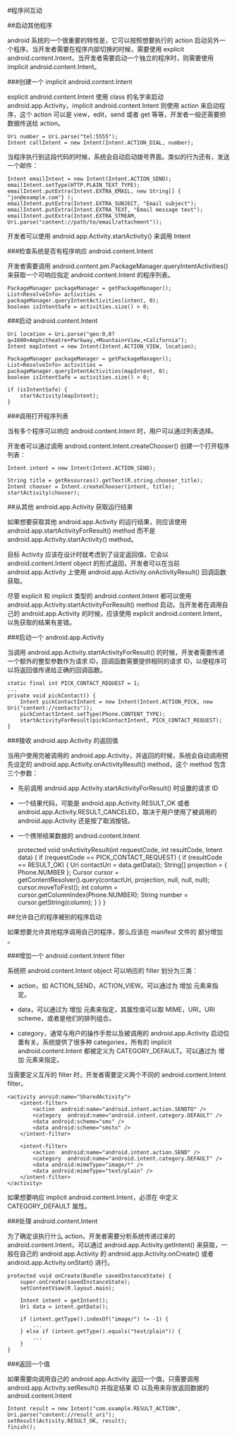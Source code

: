 #程序间互动

##启动其他程序

android 系统的一个很重要的特性是，它可以按照想要执行的 action 启动另外一个程序。当开发者需要在程序内部切换的时候，需要使用 explicit android.content.Intent，当开发者需要启动一个独立的程序时，则需要使用 implicit android.content.Intent。

###创建一个 implicit android.content.Intent

explicit android.content.Intent 使用 class 的名字来启动 android.app.Activity，implicit android.content.Intent 则使用 action 来启动程序，这个 action 可以是 view，edit，send 或者 get 等等，开发者一般还需要把数据传送给 action。

	Uri number = Uri.parse("tel:5555");
	Intent callIntent = new Intent(Intent.ACTION_DIAL, number);

当程序执行到这段代码的时候，系统会自动启动拨号界面。类似的行为还有，发送一个邮件：

	Intent emailIntent = new Intent(Intent.ACTION_SEND);
	emailIntent.setType(HTTP.PLAIN_TEXT_TYPE);
	emailIntent.putExtra(Intent.EXTRA_EMAIL, new String[] { "jon@example.com"} );
	emailIntent.putExtra(Intent.EXTRA_SUBJECT, "Email subject");
	emailIntent.putExtra(Intent.EXTRA_TEXT, "Email message text");
	emailIntent.putExtra(Intent.EXTRA_STREAM, Uri.parse("content://path/to/email/attachment"));

开发者可以使用 android.app.Activity.startActivity() 来调用 Intent

###检查系统是否有程序响应 android.content.Intent

开发者需要调用 android.content.pm.PackageManager.queryIntentActivities() 来获取一个可响应指定 android.content.Intent 的程序列表。

	PackageManager packageManager = getPackageManager();
	List<ResolveInfo> activities = packageManager.queryIntentActivities(intent, 0);
	boolean isIntentSafe = activities.size() > 0;

###启动 android.content.Intent

	Uri location = Uri.parse("geo:0,0?q=1600+Amphitheatre+Parkway,+Mountain+View,+California");
	Intent mapIntent = new Intent(Intent.ACTION_VIEW, location);

	PackageManager packageManager = getPackageManager();
	List<ResolveInfo> activities = packageManager.queryIntentActivities(mapIntent, 0);
	boolean isIntentSafe = activities.size() > 0;

	if (isIntentSafe) {
		startActivity(mapIntent);
	}

###调用打开程序列表

当有多个程序可以响应 android.content.Intent 时，用户可以通过列表选择。

开发者可以通过调用 android.content.Intent.createChooser() 创建一个打开程序列表：

	Intent intent =	new Intent(Intent.ACTION_SEND);

	String title = getResources().getText(R.string.chooser_title);
	Intent chooser = Intent.createChooser(intent, title);
	startActivity(chooser);

##从其他 android.app.Activity 获取运行结果

如果想要获取其他 android.app.Activity 的运行结果，则应该使用 android.app.startActivityForResult() method 而不是 android.app.Activity.startActivity() method。

目标 Activity 应该在设计时就考虑到了设定返回值，它会以 android.content.Intent object 的形式返回，开发者可以在当前 android.app.Activity 上使用 android.app.Activity.onActivityResult() 回调函数获取。

尽管 explicit 和 implicit 类型的 android.content.Intent 都可以使用 android.app.Activity.startActivityForResult() method 启动，当开发者在调用自己的 android.app.Activity 的时候，应该使用 explicit android.content.Intent，以免获取的结果有差错。

###启动一个 android.app.Activity

当调用 android.app.Activity.startActivityForResult() 的时候，开发者需要传递一个额外的整型参数作为请求 ID，回调函数需要提供相同的请求 ID，以便程序可以将返回值传递给正确的回调函数。

	static final int PICK_CONTACT_REQUEST = 1;
	...
	private void pickContact() {
		Intent pickContactIntent = new Intent(Intent.ACTION_PICK, new Uri("content://contacts"));
		pickContactIntent.setType(Phone.CONTENT_TYPE);
		startActivityForResult(pickContactIntent, PICK_CONTACT_REQUEST);
	}

###接收 android.app.Activity 的返回值

当用户使用完被调用的 android.app.Activity，并返回的时候，系统会自动调用预先设定的 android.app.Activity.onActivityResult() method，这个 method 包含三个参数：

- 先前调用 android.app.Activity.startActivityForResult() 时设置的请求 ID
- 一个结果代码，可能是 android.app.Activity.RESULT\_OK 或者 android.app.Activity.RESULT\_CANCELED，取决于用户使用了被调用的 android.app.Activity 还是按了取消按钮。
- 一个携带结果数据的 android.content.Intent

	protected void onActivityResult(int requestCode, int resultCode, Intent data) {
		if (requestCode == PICK_CONTACT_REQUEST) {
			if (resultCode == RESULT_OK) {
				Uri contactUri = data.getData();
				String[] projection = { Phone.NUMBER };
				Cursor cursor = getContentResolver().query(contactUri, projection, null, null, null);
				cursor.moveToFirst();
				int column = cursor.getColumnIndex(Phone.NUMBER);
				String number = cursor.getString(column);
			}
		}
	}

##允许自己的程序被别的程序启动

如果想要允许其他程序调用自己的程序，那么应该在 manifest 文件的 <activity> 部分增加 <intent-filter> 。

###增加一个 android.content.Intent filter

系统把 android.content.Intent object 可以响应的 filter 划分为三类：

- action，如 ACTION\_SEND，ACTION\_VIEW。可以通过为 <intent-filter> 增加 <action> 元素来指定。
- data，可以通过为 <intent-filter> 增加 <data> 元素来指定，其属性值可以取 MIME，URI，URI scheme，或者是他们的排列组合。
- category，通常与用户的操作手势以及被调用的 android.app.Activity 启动位置有关。系统提供了很多种 categories，所有的 implicit android.content.Intent 都被定义为 CATEGORY\_DEFAULT。可以通过为 <intent-filter> 增加 <category> 元素来指定。

	<activity android:name="ShareActivity">
		<intent-filter>
			<action android:name="android.intent.action.SEND" />
			<category android:name="android.intent.category.DEFAULT" />
			<data android:mimeType="text/plain" />
			<data android:mimeType="image/*" />
		</intent-filter>
	</activity>

当需要定义互斥的 filter 时，开发者需要定义两个不同的 android.content.Intent filter。

	<activity anroid:name="SharedActivity">
		<intent-filter>
			<action  android:name="android.intent.action.SENDTO" />
			<category  android:name="android.intent.category.DEFAULT" />
			<data android:scheme="sms" />
			<data android:scheme="smsto" />
		</intent-filter>

		<intent-filter>
			<action  android:name="android.intent.action.SEND" />
			<category  android:name="android.intent.category.DEFAULT" />
			<data android:mimeType="image/*" />
			<data android:mimeType="text/plain" />
		</intent-filter>
	</activity>

如果想要响应 implicit android.content.Intent，必须在 <intent-filter> 中定义 CATEGORY\_DEFAULT 属性。

###处理 android.content.Intent

为了确定该执行什么 action，开发者需要分析系统传递过来的 android.content.Intent，可以通过 android.app.Activity.getIntent() 来获取，一般在自己的 android.app.Activity 的 android.app.Activity.onCreate() 或者 android.app.Activity.onStart() 进行。

	protected void onCreate(Bundle savedInstanceState) {
		super.onCreate(savedInstanceState);
		setContentView(R.layout.main);

		Intent intent = getIntent();
		Uri data = intent.getData();

		if (intent.getType().indexOf("image/") != -1) {
			...
		} else if (intent.getType().equals("text/plain")) {
			...
		}
	}

###返回一个值

如果需要向调用自己的 android.app.Activity 返回一个值，只需要调用 android.app.Activity.setResult() 并指定结果 ID 以及用来存放返回数据的 android.content.Intent

	Intent result = new Intent("com.example.RESULT_ACTION", Uri.parse("content://result_uri");
	setResult(Activity.RESULT_OK, result);
	finish();
